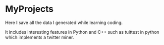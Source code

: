 # MyProjects
Here I save all the data I generated while learning coding.

It includes interesting features in Python and C++ such as tuittest in python which implements a twitter miner.
